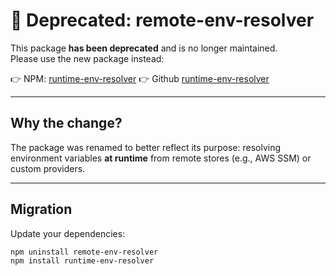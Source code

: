 # 🚨 Deprecated: remote-env-resolver

This package **has been deprecated** and is no longer maintained.  
Please use the new package instead:

👉 NPM: [runtime-env-resolver](https://www.npmjs.com/package/runtime-env-resolver)
👉 Github [runtime-env-resolver](https://github.com/Maged-Zaki/runtime-env-resolver)

---

## Why the change?

The package was renamed to better reflect its purpose: resolving environment variables **at runtime** from remote stores (e.g., AWS SSM) or custom providers.

---

## Migration

Update your dependencies:

```bash
npm uninstall remote-env-resolver
npm install runtime-env-resolver
```
